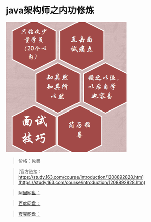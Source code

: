 # java架构师之内功修炼

![img](../../../assets/study163/free/d9177108dce5473cbd3b87286250c314.png)

> 价格：免费

> [官方链接：https://study.163.com/course/introduction/1208892828.htm](https://study.163.com/course/introduction/1208892828.htm)

> [阿里网盘：]()

> [百度网盘：]()

> [夸克网盘：]()
